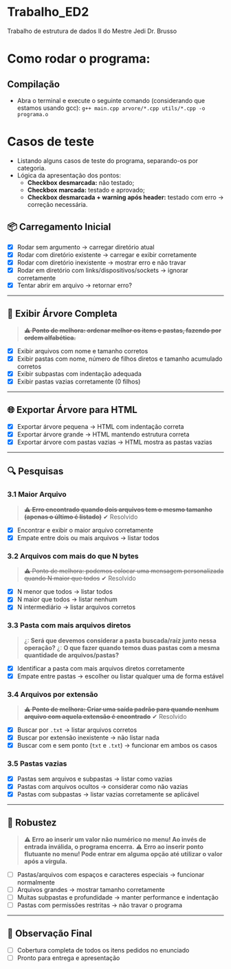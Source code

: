 # Trabalho_ED2
Trabalho de estrutura de dados II do Mestre Jedi Dr. Brusso

# Como rodar o programa:
## Compilação
- Abra o terminal e execute o seguinte comando (considerando que estamos usando gcc):
`
 g++ main.cpp arvore/*.cpp utils/*.cpp -o programa.o
`

# Casos de teste
- Listando alguns casos de teste do programa, separando-os por categoria.
- Lógica da apresentação dos pontos:
    - **Checkbox desmarcada:** não testado;
    - **Checkbox marcada:** testado e aprovado;
    - **Checkbox desmarcada + warning após header:** testado com erro -> correção necessária.

## 📦 Carregamento Inicial

- [x] Rodar sem argumento → carregar diretório atual
- [x] Rodar com diretório existente → carregar e exibir corretamente
- [x] Rodar com diretório inexistente → mostrar erro e não travar
- [x] Rodar em diretório com links/dispositivos/sockets → ignorar corretamente
- [x] Tentar abrir em arquivo -> retornar erro?

---

## 🌳 Exibir Árvore Completa
> ~~:warning: **Ponto de melhora: ordenar melhor os itens e pastas, fazendo por ordem alfabética.**~~

- [x] Exibir arquivos com nome e tamanho corretos
- [x] Exibir pastas com nome, número de filhos diretos e tamanho acumulado corretos
- [x] Exibir subpastas com indentação adequada
- [x] Exibir pastas vazias corretamente (0 filhos)

---

## 🌐 Exportar Árvore para HTML

- [x] Exportar árvore pequena → HTML com indentação correta
- [x] Exportar árvore grande → HTML mantendo estrutura correta
- [x] Exportar árvore com pastas vazias → HTML mostra as pastas vazias

---

## 🔍 Pesquisas

### 3.1 Maior Arquivo
> ~~:warning: **Erro encontrado quando dois arquivos tem o mesmo tamanho (apenas o último é listado)**~~
> ✔ Resolvido

- [x] Encontrar e exibir o maior arquivo corretamente
- [x] Empate entre dois ou mais arquivos → listar todos

### 3.2 Arquivos com mais do que N bytes
> ~~:warning: Ponto de melhora: podemos colocar uma mensagem personalizada quando N maior que todos~~
> ✔ Resolvido

- [x] N menor que todos → listar todos
- [x] N maior que todos → listar nenhum
- [x] N intermediário → listar arquivos corretos

### 3.3 Pasta com mais arquivos diretos
> ¿: **Será que devemos considerar a pasta buscada/raíz junto nessa operação?**
> ¿: **O que fazer quando temos duas pastas com a mesma quantidade de arquivos/pastas?**

- [x] Identificar a pasta com mais arquivos diretos corretamente
- [x] Empate entre pastas → escolher ou listar qualquer uma de forma estável

### 3.4 Arquivos por extensão
> ~~:warning: **Ponto de melhora: Criar uma saída padrão para quando nenhum arquivo com aquela extensão é encontrado**~~
> ✔ Resolvido
- [x] Buscar por `.txt` → listar arquivos corretos
- [x] Buscar por extensão inexistente → não listar nada
- [x] Buscar com e sem ponto (`txt` e `.txt`) → funcionar em ambos os casos

### 3.5 Pastas vazias

- [x] Pastas sem arquivos e subpastas → listar como vazias
- [x] Pastas com arquivos ocultos → considerar como não vazias
- [x] Pastas com subpastas → listar vazias corretamente se aplicável

---

## 🚨 Robustez
> ⚠️ **Erro ao inserir um valor não numérico no menu! Ao invés de entrada inválida, o programa encerra.**
>:warning: **Erro ao inserir ponto flutuante no menu! Pode entrar em alguma opção até utilizar o valor após a vírgula.**
- [ ] Pastas/arquivos com espaços e caracteres especiais → funcionar normalmente
- [ ] Arquivos grandes → mostrar tamanho corretamente
- [ ] Muitas subpastas e profundidade → manter performance e indentação
- [ ] Pastas com permissões restritas → não travar o programa

---

## 📌 Observação Final

- [ ] Cobertura completa de todos os itens pedidos no enunciado
- [ ] Pronto para entrega e apresentação
